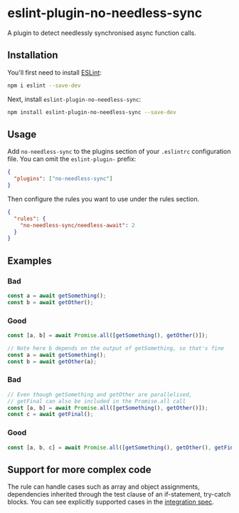 # eslint-plugin-no-needless-sync

A plugin to detect needlessly synchronised async function calls.

## Installation

You'll first need to install [ESLint](https://eslint.org/):

```sh
npm i eslint --save-dev
```

Next, install `eslint-plugin-no-needless-sync`:

```sh
npm install eslint-plugin-no-needless-sync --save-dev
```

## Usage

Add `no-needless-sync` to the plugins section of your `.eslintrc` configuration file. You can omit the `eslint-plugin-` prefix:

```json
{
  "plugins": ["no-needless-sync"]
}
```

Then configure the rules you want to use under the rules section.

```json
{
  "rules": {
    "no-needless-sync/needless-await": 2
  }
}
```

## Examples

### Bad
```javascript
const a = await getSomething();
const b = await getOther();
```

### Good
```javascript
const [a, b] = await Promise.all([getSomething(), getOther()]);
```

```javascript
// Note here b depends on the output of getSomething, so that's fine
const a = await getSomething();
const b = await getOther(a);
```

### Bad
```javascript
// Even though getSomething and getOther are parallelised,
// getFinal can also be included in the Promise.all call
const [a, b] = await Promise.all([getSomething(), getOther()]);
const c = await getFinal();
```

### Good
```javascript
const [a, b, c] = await Promise.all([getSomething(), getOther(), getFinal()]);
```

## Support for more complex code
The rule can handle cases such as array and object assignments, dependencies inherited through the test clause of an if-statement, try-catch blocks. You can see explicitly supported cases in the [integration spec](https://github.com/ivo-the-coder/eslint-plugin-no-needless-sync/blob/master/tests/integration.spec.js).